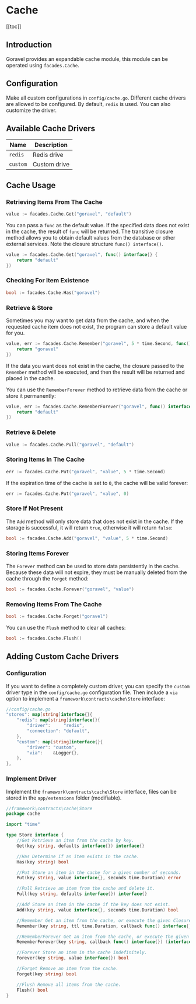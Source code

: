 # Cache

[[toc]]

## Introduction

Goravel provides an expandable cache module, this module can be operated using `facades.Cache`.

## Configuration

Make all custom configurations in `config/cache.go`. Different cache drivers are allowed to be configured. By default, `redis` is used. You can also customize the driver.

## Available Cache Drivers

| Name     | Description  |
| -------- | ------------ |
| `redis`  | Redis drive  |
| `custom` | Custom drive |

## Cache Usage

### Retrieving Items From The Cache

```go
value := facades.Cache.Get("goravel", "default")
```

You can pass a `func` as the default value. If the specified data does not exist in the cache, the result of `func` will be returned. The transitive closure method allows you to obtain default values from the database or other external services. Note the closure structure `func() interface()`.

```go
value := facades.Cache.Get("goravel", func() interface{} {
    return "default"
})
```

### Checking For Item Existence

```go
bool := facades.Cache.Has("goravel")
```

### Retrieve & Store

Sometimes you may want to get data from the cache, and when the requested cache item does not exist, the program can store a default value for you.

```go
value, err := facades.Cache.Remember("goravel", 5 * time.Second, func() interface{} {
    return "goravel"
})
```

If the data you want does not exist in the cache, the closure passed to the `Remember` method will be executed, and then the result will be returned and placed in the cache.

You can use the `RememberForever` method to retrieve data from the cache or store it permanently:

```go
value, err := facades.Cache.RememberForever("goravel", func() interface{} {
    return "default"
})
```

### Retrieve & Delete

```go
value := facades.Cache.Pull("goravel", "default")
```

### Storing Items In The Cache

```go
err := facades.Cache.Put("goravel", "value", 5 * time.Second)
```

If the expiration time of the cache is set to `0`, the cache will be valid forever:

```go
err := facades.Cache.Put("goravel", "value", 0)
```

### Store If Not Present

The `Add` method will only store data that does not exist in the cache. If the storage is successful, it will return `true`, otherwise it will return `false`:

```go
bool := facades.Cache.Add("goravel", "value", 5 * time.Second)
```

### Storing Items Forever

The `Forever` method can be used to store data persistently in the cache. Because these data will not expire, they must be manually deleted from the cache through the `Forget` method:

```go
bool := facades.Cache.Forever("goravel", "value")
```

### Removing Items From The Cache

```go
bool := facades.Cache.Forget("goravel")
```

You can use the `Flush` method to clear all caches:

```go
bool := facades.Cache.Flush()
```

## Adding Custom Cache Drivers

### Configuration

If you want to define a completely custom driver, you can specify the `custom` driver type in the `config/cache.go` configuration file.
Then include a `via` option to implement a `framework\contracts\cache\Store` interface:

```go
//config/cache.go
"stores": map[string]interface{}{
    "redis": map[string]interface{}{
        "driver":     "redis",
        "connection": "default",
    },
    "custom": map[string]interface{}{
        "driver": "custom",
        "via":    &Logger{},
    },
},
```

### Implement Driver

Implement the `framework\contracts\cache\Store` interface, files can be stored in the `app/extensions` folder (modifiable).

```go
//framework\contracts\cache\Store
package cache

import "time"

type Store interface {
    //Get Retrieve an item from the cache by key.
    Get(key string, defaults interface{}) interface{}

    //Has Determine if an item exists in the cache.
    Has(key string) bool

    //Put Store an item in the cache for a given number of seconds.
    Put(key string, value interface{}, seconds time.Duration) error

    //Pull Retrieve an item from the cache and delete it.
    Pull(key string, defaults interface{}) interface{}

    //Add Store an item in the cache if the key does not exist.
    Add(key string, value interface{}, seconds time.Duration) bool

    //Remember Get an item from the cache, or execute the given Closure and store the result.
    Remember(key string, ttl time.Duration, callback func() interface{}) (interface{}, error)

    //RememberForever Get an item from the cache, or execute the given Closure and store the result forever.
    RememberForever(key string, callback func() interface{}) (interface{}, error)

    //Forever Store an item in the cache indefinitely.
    Forever(key string, value interface{}) bool

    //Forget Remove an item from the cache.
    Forget(key string) bool

    //Flush Remove all items from the cache.
    Flush() bool
}
```
